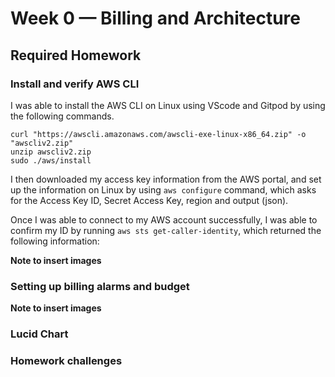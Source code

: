 # Week 0 — Billing and Architecture

## Required Homework

### Install and verify AWS CLI
I was able to install the AWS CLI on Linux using VScode and Gitpod by using the following commands.
```
curl "https://awscli.amazonaws.com/awscli-exe-linux-x86_64.zip" -o "awscliv2.zip"
unzip awscliv2.zip
sudo ./aws/install
```
I then downloaded my access key information from the AWS portal, and set up the information on Linux by using `aws configure` command, which asks for the Access Key ID, Secret Access Key, region and output (json).

Once I was able to connect to my AWS account successfully, I was able to confirm my ID by running `aws sts get-caller-identity`, which returned the following information:

**Note to insert images**

### Setting up billing alarms and budget

**Note to insert images**

### Lucid Chart

### Homework challenges
